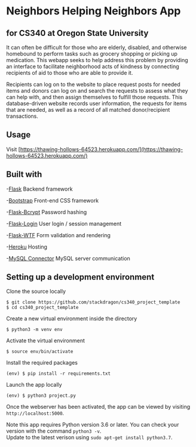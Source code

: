 # Neighbors Helping Neighbors App # 
## for CS340 at Oregon State University ##

It can often be difficult for those who are elderly, disabled, and otherwise homebound to perform tasks such as grocery shopping or picking up medication. This webapp seeks to help address this problem by providing an interface to facilitate neighborhood acts of kindness by connecting recipients of aid to those who are able to provide it.

Recipients can log on to the website to place request posts for needed items and donors can log on and search the requests to assess what they can help with, and then assign themselves to fulfill those requests. This database-driven website records user information, the requests for items that are needed, as well as a record of all matched donor/recipient transactions.

## Usage ##

Visit [https://thawing-hollows-64523.herokuapp.com/](https://thawing-hollows-64523.herokuapp.com/)

## Built with ##

-[Flask](https://flask.palletsprojects.com/en/1.1.x/) 
Backend framework

-[Bootstrap](https://getbootstrap.com/docs/4.1/getting-started/introduction/)
Front-end CSS framework

-[Flask-Bcrypt](https://flask-bcrypt.readthedocs.io/en/latest/)
Password hashing

-[Flask-Login](https://flask-login.readthedocs.io/en/latest/)
User login / session management

-[Flask-WTF](https://flask-wtf.readthedocs.io/en/stable/)
Form validation and rendering 

-[Heroku](https://www.heroku.com)
Hosting

-[MySQL Connector](https://dev.mysql.com/doc/connector-python/en/)
MySQL server communication

## Setting up a development environment ##

Clone the source locally
```
$ git clone https://github.com/stackdragon/cs340_project_template
$ cd cs340_project_template
```

Create a new virtual environment inside the directory
```
$ python3 -m venv env
```

Activate the virtual environment
```
$ source env/bin/activate
```

Install the required packages
```
(env) $ pip install -r requirements.txt
```

Launch the app locally
```
(env) $ python3 project.py
```

Once the webserver has been activated, the app can be viewed by visiting `http://localhost:5000`.

Note this app requires Python version 3.6 or later. You can check your version with the command `python3 -v`. 
<br>Update to the latest verison using `sudo apt-get install python3.7`.
